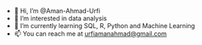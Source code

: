- 👋 Hi, I’m @Aman-Ahmad-Urfi
- 👀 I’m interested in data analysis
- 🌱 I’m currently learning SQL, R, Python and Machine Learning
- 📫 You can reach me at urfiamanahmad@gmail.com

<!---
Aman-Ahmad-Urfi/Aman-Ahmad-Urfi is a ✨ special ✨ repository because its `README.md` (this file) appears on your GitHub profile.
You can click the Preview link to take a look at your changes.
--->

